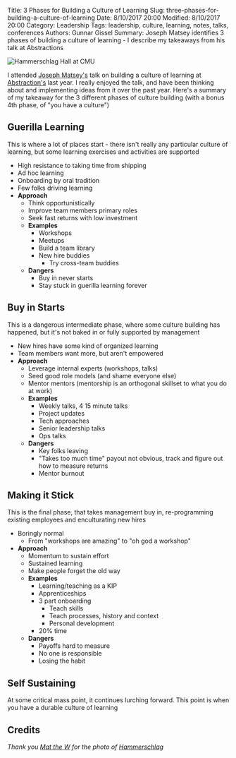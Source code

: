 ﻿Title: 3 Phases for Building a Culture of Learning
Slug: three-phases-for-building-a-culture-of-learning
Date: 8/10/2017 20:00
Modified: 8/10/2017 20:00
Category: Leadership
Tags: leadership, culture, learning, notes, talks, conferences
Authors: Gunnar Gissel
Summary: Joseph Matsey identifies 3 phases of building a culture of learning - I describe my takeaways from his talk at Abstractions

<img src="i.imgur.com/3a2hPoul.jpg" title="Hammerschlag Hall at CMU"/>

I attended [Joseph Matsey's](josephmastey.com/) talk on building a culture of learning at [Abstraction's](abstractions.io/) last year.  I really enjoyed the talk, and have been thinking about and implementing ideas from it over the past year.  Here's a summary of my takeaway for the 3 different phases of culture building (with a bonus 4th phase, of "you have a culture")

Guerilla Learning
--------------------------

This is where a lot of places start - there isn't really any particular culture of learning, but some learning exercises and activities are supported

* High resistance to taking time from shipping
* Ad hoc learning
* Onboarding by oral tradition
* Few folks driving learning
* __Approach__
    * Think opportunistically
    * Improve team members primary roles
    * Seek fast returns with low investment
    * __Examples__
         * Workshops
         * Meetups
         * Build a team library
         * New hire buddies
             * Try cross-team buddies
    * __Dangers__
        * Buy in never starts
        * Stay stuck in guerilla learning forever
    
Buy in Starts
----------------------

This is a dangerous intermediate phase, where some culture building has happened, but it's not baked in or fully supported by management

* New hires have some kind of organized learning
* Team members want more, but aren't empowered
* __Approach__
    * Leverage internal experts (workshops, talks)
    * Seed good role models (and shame everyone else)
    * Mentor mentors (mentorship is an orthogonal skillset to what you do at work)
    * __Examples__
        * Weekly talks, 4 15 minute talks
        * Project updates
        * Tech approaches
        * Senior leadership talks
        * Ops talks
    * __Dangers__
        * Key folks leaving
        * "Takes too much time" payout not obvious, track and figure out how to measure returns
        * Mentor burnout
        
Making it Stick
-----------------------

This is the final phase, that takes management buy in, re-programming existing employees and enculturating new hires

* Boringly normal
    * From "workshops are amazing" to "oh god a workshop"
* __Approach__
    * Momentum to sustain effort
    * Sustained learning    
    * Make people forget the old way
    * __Examples__
        * Learning/teaching as a KIP
        * Apprenticeships
        * 3 part onboarding
            * Teach skills
            * Teach processes, history and context
            * Personal development
        * 20% time
    * __Dangers__
        * Payoffs hard to measure
        * No one is responsible
        * Losing the habit
        
Self Sustaining
-----------------

At some critical mass point, it continues lurching forward.  This point is when you have a durable culture of learning

Credits
---------

_Thank you [Mat the W](https://www.flickr.com/photos/mat_the_w/) for the photo of [Hammerschlag](https://flic.kr/p/83vFp2)_
